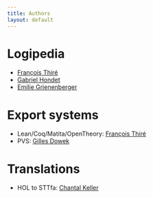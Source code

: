 ```yaml
---
title: Authors
layout: default
---
```

# Logipedia
- [François Thiré](http://www.lsv.ens-cachan.fr/~fthire/)
- [Gabriel Hondet](http://www.lsv.fr/~hondet/)
- [Emilie Grienenberger](http://www.lsv.fr/~grienenberger/)

# Export systems
- Lean/Coq/Matita/OpenTheory: [François Thiré](http://www.lsv.ens-cachan.fr/~fthire/)
- PVS: [Gilles Dowek](http://www.lsv.fr/~dowek/)

# Translations
- HOL to STTfa: [Chantal Keller](https://www.lri.fr/~keller/)
